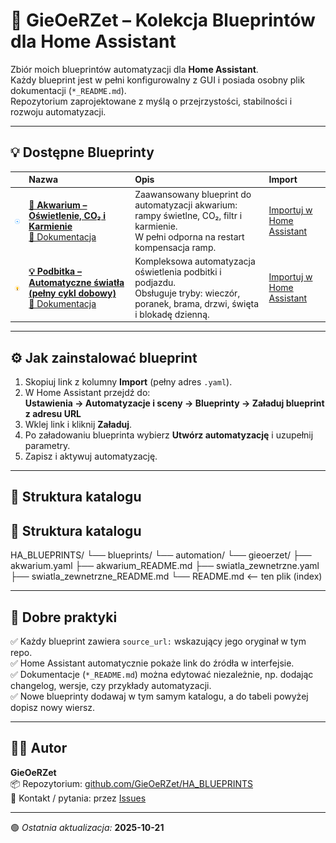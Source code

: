 # 🧠 GieOeRZet – Kolekcja Blueprintów dla Home Assistant

Zbiór moich blueprintów automatyzacji dla **Home Assistant**.  
Każdy blueprint jest w pełni konfigurowalny z GUI i posiada osobny plik dokumentacji (`*_README.md`).  
Repozytorium zaprojektowane z myślą o przejrzystości, stabilności i rozwoju automatyzacji.

---

## 💡 Dostępne Blueprinty

|  | Nazwa | Opis | Import |
|:--:|:------|:------|:------|
| <img src="https://raw.githubusercontent.com/GieOeRZet/HA_BLUEPRINTS/main/blueprints/automation/gieoerzet/assets/aquarium_icon.svg" width="42" alt="Akwarium icon"/> | [**🌊 Akwarium – Oświetlenie, CO₂ i Karmienie**](akwarium.yaml)  <br/>[📘 Dokumentacja](akwarium_README.md) | Zaawansowany blueprint do automatyzacji akwarium: rampy świetlne, CO₂, filtr i karmienie.  <br/>W pełni odporna na restart kompensacja ramp. | [Importuj w Home Assistant](https://github.com/GieOeRZet/HA_BLUEPRINTS/blob/main/blueprints/automation/gieoerzet/akwarium.yaml) |
| <img src="https://raw.githubusercontent.com/GieOeRZet/HA_BLUEPRINTS/main/blueprints/automation/gieoerzet/assets/lights_icon.svg" width="42" alt="Lights icon"/> | [**💡 Podbitka – Automatyczne światła (pełny cykl dobowy)**](swiatla_zewnetrzne.yaml)  <br/>[📘 Dokumentacja](swiatla_zewnetrzne_README.md) | Kompleksowa automatyzacja oświetlenia podbitki i podjazdu.  <br/>Obsługuje tryby: wieczór, poranek, brama, drzwi, święta i blokadę dzienną. | [Importuj w Home Assistant](https://github.com/GieOeRZet/HA_BLUEPRINTS/blob/main/blueprints/automation/gieoerzet/swiatla_zewnetrzne.yaml) |

---

## ⚙️ Jak zainstalować blueprint

1. Skopiuj link z kolumny **Import** (pełny adres `.yaml`).  
2. W Home Assistant przejdź do:  
   **Ustawienia → Automatyzacje i sceny → Blueprinty → Załaduj blueprint z adresu URL**  
3. Wklej link i kliknij **Załaduj**.  
4. Po załadowaniu blueprinta wybierz **Utwórz automatyzację** i uzupełnij parametry.  
5. Zapisz i aktywuj automatyzację.

---

## 📁 Struktura katalogu



## 📁 Struktura katalogu

HA_BLUEPRINTS/
└── blueprints/
    └── automation/
      └── gieoerzet/
        ├── akwarium.yaml
        ├── akwarium_README.md
        ├── swiatla_zewnetrzne.yaml
        ├── swiatla_zewnetrzne_README.md
        └── README.md <-- ten plik (index)


---

## 🧩 Dobre praktyki

✅ Każdy blueprint zawiera `source_url:` wskazujący jego oryginał w tym repo.  
✅ Home Assistant automatycznie pokaże link do źródła w interfejsie.  
✅ Dokumentacje (`*_README.md`) można edytować niezależnie, np. dodając changelog, wersje, czy przykłady automatyzacji.  
✅ Nowe blueprinty dodawaj w tym samym katalogu, a do tabeli powyżej dopisz nowy wiersz.

---

## 👨‍💻 Autor

**GieOeRZet**  
📦 Repozytorium: [github.com/GieOeRZet/HA_BLUEPRINTS](https://github.com/GieOeRZet/HA_BLUEPRINTS)  
💬 Kontakt / pytania: przez [Issues](https://github.com/GieOeRZet/HA_BLUEPRINTS/issues)

---

🟢 _Ostatnia aktualizacja:_ **2025-10-21**
